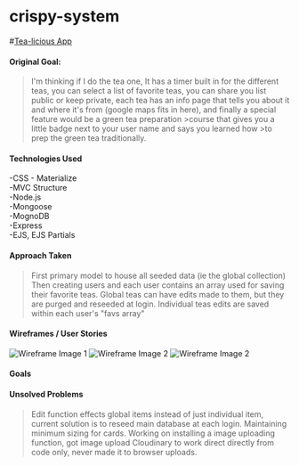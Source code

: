 # crispy-system

<!-- link to hosted app -->
#[Tea-licious App](https://tea-licious.herokuapp.com/)

#### Original Goal:
>I'm thinking if I do the tea one, It has a timer built in for the different teas, you can select a list of favorite teas, you can share you list public or keep private, each tea has an info page that tells you about it and where it's from (google maps fits in here), and finally a special feature would be a green tea preparation >course that gives you a little badge next to your user name and says you learned how >to prep the green tea traditionally.

#### Technologies Used

  -CSS - Materialize  
  -MVC Structure  
  -Node.js  
  -Mongoose  
  -MognoDB  
  -Express  
  -EJS, EJS Partials  


#### Approach Taken
>First primary model to house all seeded data (ie the global collection)
Then creating users and each user contains an array used for saving their favorite teas.
Global teas can have edits made to them, but they are purged and reseeded at login.
Individual teas edits are saved within each user's "favs array"



#### Wireframes /  User Stories
![Wireframe Image 1](https://res.cloudinary.com/hvqyfnzvb/image/upload/c_scale,w_500/v1573455686/20191109_223642_xvnk7y.jpg "Wireframe Image 1")
![Wireframe Image 2](https://res.cloudinary.com/hvqyfnzvb/image/upload/c_scale,w_500/v1573455685/20191109_223632_vldbxn.jpg "Wireframe Image 2")
![Wireframe Image 2](https://res.cloudinary.com/hvqyfnzvb/image/upload/c_scale,w_500/v1573455686/20191109_223619_qnvjfz.jpg "Wireframe Image 3")
<!-- pull and edit images to put here -->



#### Goals
>
<!-- put some goals or hopes for more to do to this app -->


#### Unsolved Problems
> Edit function effects global items instead of just individual item, current solution is to reseed main database at each login.
> Maintaining minimum sizing for cards.
> Working on installing a image uploading function, got image upload Cloudinary to work direct directly from code only, never made it to browser uploads.
